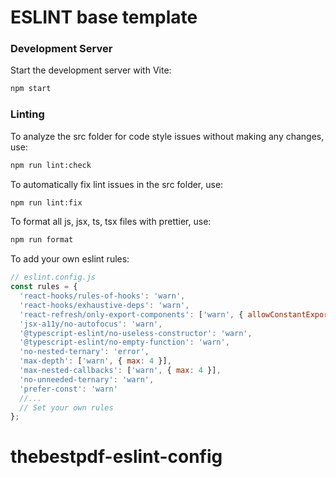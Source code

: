 # ESLINT base template

### Development Server

Start the development server with Vite:

```bash
npm start
```

### Linting

To analyze the src folder for code style issues without making any changes, use:

```bash
npm run lint:check
```

To automatically fix lint issues in the src folder, use:

```bash
npm run lint:fix
```

To format all js, jsx, ts, tsx files with prettier, use:

```bash
npm run format
```

To add your own eslint rules:

```js
// eslint.config.js
const rules = {
  'react-hooks/rules-of-hooks': 'warn',
  'react-hooks/exhaustive-deps': 'warn',
  'react-refresh/only-export-components': ['warn', { allowConstantExport: true }],
  'jsx-a11y/no-autofocus': 'warn',
  '@typescript-eslint/no-useless-constructor': 'warn',
  '@typescript-eslint/no-empty-function': 'warn',
  'no-nested-ternary': 'error',
  'max-depth': ['warn', { max: 4 }],
  'max-nested-callbacks': ['warn', { max: 4 }],
  'no-unneeded-ternary': 'warn',
  'prefer-const': 'warn'
  //...
  // Set your own rules 
};
```
# thebestpdf-eslint-config
